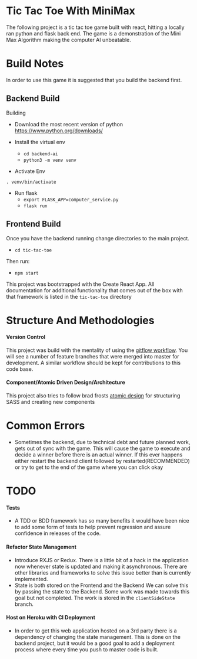 # Tic Tac Toe With MiniMax

The following project is a tic tac toe game built with react, hitting a locally ran python and flask back end. The game is a demonstration of the Mini Max Algorithm making the computer AI unbeatable.


# Build Notes

In order to use this game it is suggested that you build the backend first.

## Backend Build
Building
  - Download the most recent version of python https://www.python.org/downloads/
  - Install the virtual env
      - `cd backend-ai`
      - `python3 -m venv venv`

  - Activate Env

  `. venv/bin/activate`
  - Run flask
    - `export FLASK_APP=computer_service.py`
    - `flask run`

## Frontend Build

Once you have the backend running change directories to the main project.

- `cd tic-tac-toe`

Then run:

- `npm start`

This project was bootstrapped with the Create React App. All documentation for additional functionality that comes out of the box with that framework is listed in the `tic-tac-toe` directory

# Structure And Methodologies
#### Version Control
This project was build with the mentality of using the [gitflow workflow](https://www.atlassian.com/git/tutorials/comparing-workflows/gitflow-workflow). You will see a number of feature branches that were merged into master for development. A similar workflow should be kept for contributions to this code base.
#### Component/Atomic Driven Design/Architecture
This project also tries to follow brad frosts [atomic design](http://bradfrost.com/blog/post/atomic-web-design/) for structuring SASS and creating new components

# Common Errors
- Sometimes the backend, due to technical debt and future planned work, gets out of sync with the game. This will cause the game to execute and decide a winner before there is an actual winner. If this ever happens either restart the backend client followed by restarted(RECOMMENDED) or try to get to the end of the game where you can click okay

# TODO
#### Tests
- A TDD or BDD framework has so many benefits it would have been nice to add some form of tests to help prevent regression and assure confidence in releases of the code.

#### Refactor State Management
- Introduce RXJS or Redux. There is a little bit of a hack in the application now whenever state is updated and making it asynchronous. There are other libraries and frameworks to solve this issue better than is currently implemented.
- State is both stored on the Frontend and the Backend We can solve this by passing the state to the Backend. Some work was made towards this goal but not completed. The work is stored in the `clientSideState` branch.

#### Host on Heroku with CI Deployment
- In order to get this web application hosted on a 3rd party there is a dependency of changing the state management. This is done on the backend project, but it would be a good goal to add a deployment process where every time you push to master code is built.

